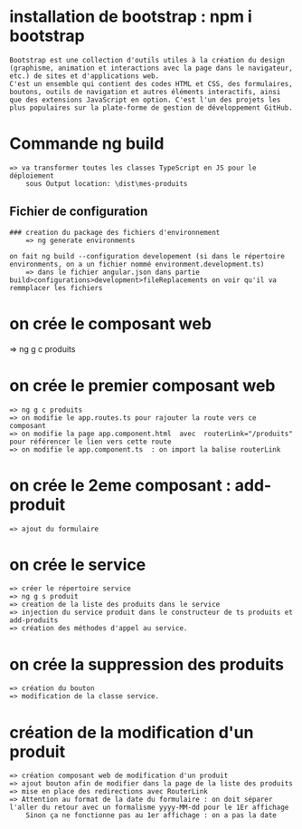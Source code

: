# installation de bootstrap : npm i bootstrap
    Bootstrap est une collection d'outils utiles à la création du design (graphisme, animation et interactions avec la page dans le navigateur, etc.) de sites et d'applications web. 
    C'est un ensemble qui contient des codes HTML et CSS, des formulaires, boutons, outils de navigation et autres éléments interactifs, ainsi que des extensions JavaScript en option. C'est l'un des projets les plus populaires sur la plate-forme de gestion de développement GitHub.

 # Commande ng build
    => va transformer toutes les classes TypeScript en JS pour le déploiement   
        sous Output location: \dist\mes-produits
 ## Fichier de configuration
    ### creation du package des fichiers d'environnement
        => ng generate environments

    on fait ng build --configuration developement (si dans le répertoire environments, on a un fichier nommé environment.development.ts)
        => dans le fichier angular.json dans partie build>configurations>development>fileReplacements on voir qu'il va remmplacer les fichiers

# on crée le composant web
   =>   ng g c produits

# on crée le premier composant web
    => ng g c produits
    => on modifie le app.routes.ts pour rajouter la route vers ce composant
    => on modifie la page app.component.html  avec  routerLink="/produits" pour référencer le lien vers cette route
    => on modifie le app.component.ts  : on import la balise routerLink

# on crée le 2eme composant : add-produit
    => ajout du formulaire

# on crée le service
    => créer le répertoire service
    => ng g s produit
    => creation de la liste des produits dans le service
    => injection du service produit dans le constructeur de ts produits et add-produits
    => création des méthodes d'appel au service.
    
# on crée la suppression des produits
    => création du bouton
    => modification de la classe service.

# création de la modification d'un produit
    => création composant web de modification d'un produit
    => ajout bouton afin de modifier dans la page de la liste des produits
    => mise en place des redirections avec RouterLink
    => Attention au format de la date du formulaire : on doit séparer l'aller du retour avec un formalisme yyyy-MM-dd pour le 1Er affichage
        Sinon ça ne fonctionne pas au 1er affichage : on a pas la date



